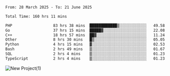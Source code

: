 
<!--START_SECTION:waka-->

```txt
From: 28 March 2025 - To: 21 June 2025

Total Time: 160 hrs 11 mins

PHP                  83 hrs 38 mins  ████████████▒░░░░░░░░░░░░   49.58 %
Go                   37 hrs 15 mins  █████▓░░░░░░░░░░░░░░░░░░░   22.08 %
C++                  18 hrs 57 mins  ██▓░░░░░░░░░░░░░░░░░░░░░░   11.24 %
Other                8 hrs 30 mins   █▒░░░░░░░░░░░░░░░░░░░░░░░   05.05 %
Python               4 hrs 15 mins   ▓░░░░░░░░░░░░░░░░░░░░░░░░   02.53 %
Bash                 2 hrs 49 mins   ▒░░░░░░░░░░░░░░░░░░░░░░░░   01.67 %
SQL                  2 hrs 4 mins    ▒░░░░░░░░░░░░░░░░░░░░░░░░   01.23 %
TypeScript           2 hrs 4 mins    ▒░░░░░░░░░░░░░░░░░░░░░░░░   01.23 %
```

<!--END_SECTION:waka-->

![New Project(1)](https://github.com/user-attachments/assets/ca397c4b-527a-4830-9802-b71a2622b058)

<!--
![91IYheGYbCL](https://github.com/user-attachments/assets/81d7ee5b-489d-41a0-a545-5872971bd286)
-->
